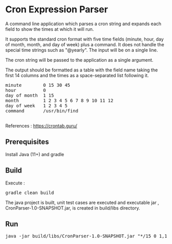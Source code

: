 # Cron Expression Parser

A command line application  which parses a cron string and expands each field to show the times at which it will run.

It supports the standard cron format with five time fields (minute, hour, day of month, month, and day of week) plus a command. It does not handle the special time strings such as "@yearly". 
The input will be on a single line.

The cron string will be passed to the application as a single argument.

The output should be formatted as a table with the field name taking the first 14 columns and
the times as a space-separated list following it.

<pre>
minute        0 15 30 45
hour          0
day of month  1 15
month         1 2 3 4 5 6 7 8 9 10 11 12
day of week   1 2 3 4 5
command       /usr/bin/find

</pre>

References : https://crontab.guru/


## Prerequisites

Install Java (11+) and gradle

## Build

Execute :
<pre>
gradle clean build
</pre>
The java project is built, unit test cases are executed and executable jar , CronParser-1.0-SNAPSHOT.jar, is created in build/libs directory.

## Run

<pre>
java -jar build/libs/CronParser-1.0-SNAPSHOT.jar "*/15 0 1,15 * 1-5 /usr/bin/find"
</pre>



